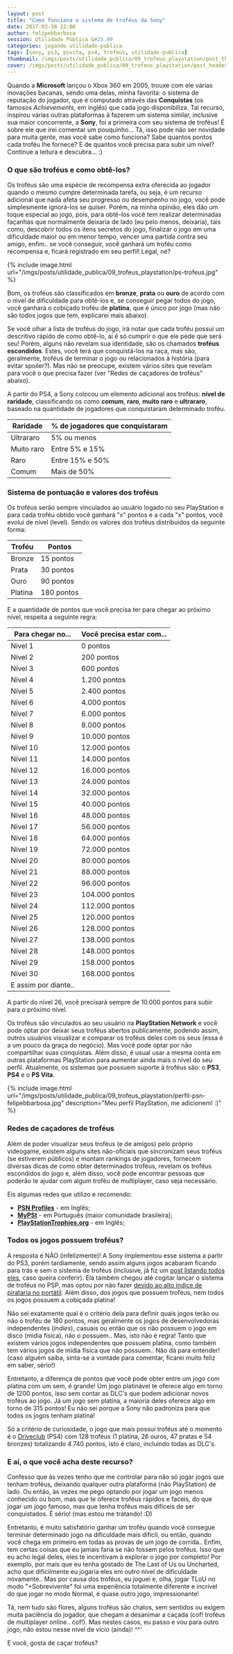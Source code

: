 ```yaml
---
layout: post
title: "Como funciona o sistema de troféus da Sony"
date: 2017-03-30 22:00
author: felipebbarbosa
session: Utilidade Pública &#35 09
categories: jogando utilidade-publica
tags: [sony, ps3, psvita, ps4, trofeus, utilidade-publica]
thumbnail: /imgs/posts/utilidade_publica/09_trofeus_playstation/post_thumbnail.jpg
cover: /imgs/posts/utilidade_publica/09_trofeus_playstation/post_header.jpg
---
```


Quando a **Microsoft** lançou o Xbox 360 em 2005, trouxe com ele várias inovações bacanas, sendo uma delas, minha favorita: o sistema de reputação do jogador, que é computado através das **Conquistas** (os famosos _Achievements_, em inglês) que cada jogo disponibiliza. Tal recurso, inspirou várias outras plataformas à fazerem um sistema similar, inclusive sua maior concorrente, a **Sony**, foi a primeira com seu sistema de troféus! É sobre ele que irei comentar um pouquinho... Tá, isso pode não ser novidade para muita gente, mas você sabe como funciona? Sabe quantos pontos cada troféu lhe fornece? E de quantos você precisa para subir um nível? Continue a leitura e descubra... :)

<!--more-->

### O que são troféus e como obtê-los?

Os troféus são uma espécie de recompensa extra oferecida ao jogador quando o mesmo cumpre determinada tarefa, ou seja, é um recurso adicional que nada afeta seu progresso ou desempenho no jogo, você pode simplesmente ignorá-los se quiser. Porém, na minha opinião, eles dão um toque especial ao jogo, pois, para obtê-los você tem realizar determinadas façanhas que normalmente deixaria de lado (eu pelo menos, deixaria), tais como, descobrir todos os itens secretos do jogo, finalizar o jogo em uma dificuldade maior ou em menor tempo, vencer uma partida contra seu amigo, enfim.. se você conseguir, você ganhará um troféu como recompensa e, ficará registrado em seu perfil! Legal, né?

{% include image.html url="/imgs/posts/utilidade_publica/09_trofeus_playstation/ps-trofeus.jpg" %}

Bom, os troféus são classificados em **bronze**, **prata** ou **ouro** de acordo com o nível de dificuldade para obtê-los e, se conseguir pegar todos do jogo, você ganhará o cobiçado troféu de **platina**, que é único por jogo (mas não são todos jogos que tem, explicarei mais abaixo).

Se você olhar a lista de troféus do jogo, irá notar que cada troféu possui um descritivo rápido de como obtê-lo, aí é só cumprir o que ele pede que será seu! Porém, alguns não revelam sua identidade, são os chamados **troféus escondidos**. Estes, você terá que conquistá-los na raça, mas são, geralmente, troféus de terminar o jogo ou relacionados à história (para evitar spoiler?). Mas não se preocupe, existem vários sites que revelam para você o que precisa fazer (ver "Redes de caçadores de troféus" abaixo).

A partir do PS4, a Sony colocou um elemento adicional aos troféus: **nível de raridade**, classificando os como **comum**, **raro**, **muito raro** e **ultrararo**, baseado na quantidade de jogadores que conquistaram determinado troféu.

| Raridade   | % de jogadores que conquistaram |
| ---------- | ------------------------------- |
| Ultrararo  | 5% ou menos                     |
| Muito raro | Entre 5% e 15%                  |
| Raro       | Entre 15% e 50%                 |
| Comum      | Mais de 50%                     |

### Sistema de pontuação e valores dos troféus

Os troféus serão sempre vinculados ao usuário logado no seu PlayStation e para cada troféu obtido você ganhará "x" pontos e a cada "x" pontos, você evolui de nível (level). Sendo os valores dos troféus distribuídos da seguinte forma:

| Troféu  | Pontos     |
| ------- | ---------- |
| Bronze  | 15 pontos  |
| Prata   | 30 pontos  |
| Ouro    | 90 pontos  |
| Platina | 180 pontos |

E a quantidade de pontos que você precisa ter para chegar ao próximo nível, respeita a seguinte regra:

| Para chegar no...    | Você precisa estar com... |
| -------------------- | ------------------------- |
| Nível 1              | 0 pontos                  |
| Nível 2              | 200 pontos                |
| Nível 3              | 600 pontos                |
| Nível 4              | 1.200 pontos              |
| Nível 5              | 2.400 pontos              |
| Nível 6              | 4.000 pontos              |
| Nível 7              | 6.000 pontos              |
| Nível 8              | 8.000 pontos              |
| Nível 9              | 10.000 pontos             |
| Nível 10             | 12.000 pontos             |
| Nível 11             | 14.000 pontos             |
| Nível 12             | 16.000 pontos             |
| Nível 13             | 24.000 pontos             |
| Nível 14             | 32.000 pontos             |
| Nível 15             | 40.000 pontos             |
| Nível 16             | 48.000 pontos             |
| Nível 17             | 56.000 pontos             |
| Nível 18             | 64.000 pontos             |
| Nível 19             | 72.000 pontos             |
| Nível 20             | 80.000 pontos             |
| Nível 21             | 88.000 pontos             |
| Nível 22             | 96.000 pontos             |
| Nível 23             | 104.000 pontos            |
| Nível 24             | 112.000 pontos            |
| Nível 25             | 120.000 pontos            |
| Nível 26             | 128.000 pontos            |
| Nível 27             | 138.000 pontos            |
| Nível 28             | 148.000 pontos            |
| Nível 29             | 158.000 pontos            |
| Nível 30             | 168.000 pontos            |
| E assim por diante.. |

A partir do nível 26, você precisará sempre de 10.000 pontos para subir para o próximo nível.

Os troféus são vinculados ao seu usuário na **PlayStation Network** e você pode optar por deixar seus troféus abertos publicamente, podendo assim, outros usuários visualizar e comparar os troféus deles com os seus (essa é a um pouco da graça do negócio). Mas você pode optar por não compartilhar suas conquistas. Além disso, é usual usar a mesma conta em outras plataformas PlayStation para aumentar ainda mais o nível do seu perfil. Atualmente, os sistemas que possuem suporte à troféus são: o **PS3**, **PS4** e o **PS Vita**.

{% include image.html url="/imgs/posts/utilidade_publica/09_trofeus_playstation/perfil-psn-felipebbarbosa.jpg"
   description="Meu perfil PlayStation, me adicionem! :)" %}

### Redes de caçadores de troféus

Além de poder visualizar seus troféus (e de amigos) pelo próprio videogame, existem alguns sites não-oficiais que sincronizam seus troféus (se estiverem públicos) e montam rankings de jogadores, fornecem diversas dicas de como obter determinados troféus, revelam os troféus escondidos do jogo e, além disso, você pode encontrar pessoas que poderão te ajudar com algum troféu de multiplayer, caso seja necessário.

Eis algumas redes que utilizo e recomendo:

- **[PSN Profiles](https://psnprofiles.com/)** - em Inglês;
- **[MyPSt](http://mypst.com.br/)** - em Português (maior comunidade brasileira);
- **[PlayStationTrophies.org](http://www.playstationtrophies.org/profile/)** - em Inglês;

### Todos os jogos possuem troféus?

A resposta é NÃO (infelizmente)! A Sony implementou esse sistema a partir do PS3, porém tardiamente, sendo assim alguns jogos acabaram ficando para trás e sem o sistema de troféus (inclusive, já fiz um [post listando todos eles](/jogando/utilidade-publica/2016/07/13/lista-jogos-sem-trofeus-ps3.html), caso queira conferir). Ela também chegou até cogitar lançar o sistema de troféus no PSP, mas optou por não fazer [devido ao alto índice de pirataria no portátil](https://jogos.uol.com.br/ultimas-noticias/2009/06/09/pirataria-matou-sistema-de-trofeus-do-psp-diz-sony.htm). Além disso, dos jogos que possuem troféus, nem todos os jogos possuem a cobiçada platina!

Não sei exatamente qual é o critério dela para definir quais jogos terão ou não o troféu de 180 pontos, mas geralmente os jogos de desenvolvedoras independentes (_indies_), casuais ou então que os não possuem o jogo em disco (mídia física), não o possuem.. Mas, isto não é regra! Tanto que existem vários jogos independentes que possuem platina, como também tem vários jogos de mídia física que não possuem.. Não dá para entender! (caso alguém saiba, sinta-se a vontade para comentar, ficarei muito feliz em saber, sério!)

Entretanto, a diferença de pontos que você pode obter entre um jogo com platina com um sem, é grande! Um jogo platinável te oferece algo em torno de 1200 pontos, isso sem contar as DLC's que podem adicionar novos troféus ao jogo. Já um jogo sem platina, a maioria deles oferece algo em torno de 315 pontos! Eu não sei porque a Sony não padroniza para que todos os jogos tenham platina!

Só a critério de curiosidade, o jogo que mais possuí troféus até o momento é o [Driveclub](https://psnprofiles.com/games?order=points) (PS4) com 128 troféus (1 platina, 26 ouros, 47 pratas e 54 bronzes) totalizando 4.740 pontos, isto é claro, incluindo todas as DLC's.

### E aí, o que você acha deste recurso?

Confesso que às vezes tenho que me controlar para não só jogar jogos que tenham troféus, deixando qualquer outra plataforma (não PlayStation) de lado. Ou então, às vezes me pego optando por jogar um jogo menos conhecido ou bom, mas que te oferece troféus rápidos e facéis, do que jogar um jogo famoso, mas que tenha troféus mais difíceis de ser conquistados. É sério! (mas estou me tratando! :D)

Entretanto, é muito satisfatório ganhar um troféu quando você consegue terminar determinado jogo na dificuldade mais difícil, ou então, quando você chega em primeiro em todas as provas de um jogo de corrida.. Enfim, tem certas coisas que eu jamais faria se não fossem pelos troféus. Isso que eu acho legal deles, eles te incentivam à explorar o jogo por completo! Por exemplo, por mais que eu tenha gostado de The Last of Us ou Uncharted, acho que dificilmente eu jogaria eles em outro nível de dificuldade novamente.. Mas por causa dos troféus, eu joguei e, olha, jogar TLoU no modo "+Sobrevivente" foi uma experiência totalmente diferente e incrível do que jogar no modo Normal, é quase outro jogo, impressionante!

Tá, nem tudo são flores, alguns troféus são chatos, sem sentidos ou exigem muita paciência do jogador, que chegam a desanimar a caçada (cof! troféus de multiplayer online.. cof!). Mas nestes casos, eu passo e vou para outro jogo, não estou nesse nível de vício (ainda)! ^^'

E você, gosta de caçar troféus?
